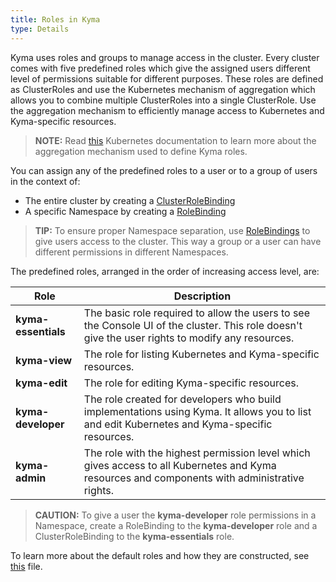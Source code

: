 ```yaml
---
title: Roles in Kyma
type: Details
---
```


Kyma uses roles and groups to manage access in the cluster. Every cluster comes with five predefined roles which give the assigned users different level of permissions suitable for different purposes.
These roles are defined as ClusterRoles and use the Kubernetes mechanism of aggregation which allows you to combine multiple ClusterRoles into a single ClusterRole. Use the aggregation mechanism to efficiently manage access to Kubernetes and Kyma-specific resources.

>**NOTE:** Read [this](https://kubernetes.io/docs/reference/access-authn-authz/rbac/#aggregated-clusterroles) Kubernetes documentation to learn more about the aggregation mechanism used to define Kyma roles.

You can assign any of the predefined roles to a user or to a group of users in the context of:  
  - The entire cluster by creating a [ClusterRoleBinding](https://kubernetes.io/docs/reference/access-authn-authz/rbac/#rolebinding-and-clusterrolebinding)
  - A specific Namespace by creating a [RoleBinding](https://kubernetes.io/docs/reference/access-authn-authz/rbac/#rolebinding-and-clusterrolebinding)

>**TIP:** To ensure proper Namespace separation, use [RoleBindings](https://kubernetes.io/docs/reference/access-authn-authz/rbac/#rolebinding-and-clusterrolebinding) to give users access to the cluster. This way a group or a user can have different permissions in different Namespaces.

The predefined roles, arranged in the order of increasing access level, are:

| Role | Description |
| --- | --- |
| **kyma-essentials** | The basic role required to allow the users to see the Console UI of the cluster. This role doesn't give the user rights to modify any resources. |
| **kyma-view** | The role for listing Kubernetes and Kyma-specific resources. |
| **kyma-edit** | The role for editing Kyma-specific resources.  |
| **kyma-developer** | The role created for developers who build implementations using Kyma. It allows you to list and edit Kubernetes and Kyma-specific resources. |
| **kyma-admin** | The role with the highest permission level which gives access to all Kubernetes and Kyma resources and components with administrative rights. |

>**CAUTION:** To give a user the **kyma-developer** role permissions in a Namespace, create a RoleBinding to the **kyma-developer** role and a ClusterRoleBinding to the **kyma-essentials** role. 

To learn more about the default roles and how they are constructed, see [this](https://github.com/kyma-project/kyma/blob/master/resources/core/charts/cluster-users/templates/rbac-roles.yaml) file.
